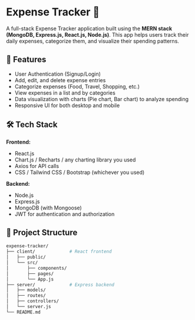 # Expense Tracker 🧾

A full-stack Expense Tracker application built using the **MERN stack (MongoDB, Express.js, React.js, Node.js)**. This app helps users track their daily expenses, categorize them, and visualize their spending patterns.

## 🚀 Features

- User Authentication (Signup/Login)
- Add, edit, and delete expense entries
- Categorize expenses (Food, Travel, Shopping, etc.)
- View expenses in a list and by categories
- Data visualization with charts (Pie chart, Bar chart) to analyze spending
- Responsive UI for both desktop and mobile

## 🛠️ Tech Stack

**Frontend:**
- React.js
- Chart.js / Recharts / any charting library you used
- Axios for API calls
- CSS / Tailwind CSS / Bootstrap (whichever you used)

**Backend:**
- Node.js
- Express.js
- MongoDB (with Mongoose)
- JWT for authentication and authorization

## 📂 Project Structure

```bash
expense-tracker/
├── client/             # React frontend
│   ├── public/
│   └── src/
│       ├── components/
│       ├── pages/
│       └── App.js
├── server/             # Express backend
│   ├── models/
│   ├── routes/
│   ├── controllers/
│   └── server.js
└── README.md
